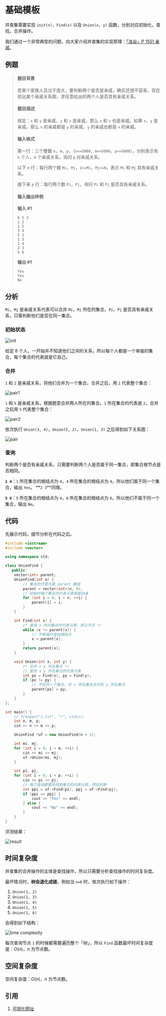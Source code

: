 # 基础模板

并查集需要实现 `init(n)`，`Find(x)` 以及 `Union(x, y)` 函数，分别对应初始化，查找，合并操作。

我们通过一个非常典型的问题，向大家介绍并查集的实现原理：[「洛谷」P 1551 亲戚](https://www.luogu.com.cn/problem/P1551)。

## 例题

> #### 题目背景
>
> 若某个家族人员过于庞大，要判断两个是否是亲戚，确实还很不容易，现在给出某个亲戚关系图，求任意给出的两个人是否具有亲戚关系。
>
> #### 题目描述
>
> 规定：`x` 和 `y` 是亲戚，`y` 和 `z` 是亲戚，那么 `x` 和 `z` 也是亲戚。如果 `x`，`y` 是亲戚，那么 `x` 的亲戚都是 `y` 的亲戚，`y` 的亲戚也都是 `x` 的亲戚。
>
> #### 输入格式
>
> 第一行：三个整数 `n`，`m`，`p`，（`n<=5000`，`m<=5000`，`p<=5000`），分别表示有 `n` 个人，`m` 个亲戚关系，询问 `p` 对亲戚关系。
>
> 以下 `m` 行：每行两个数 `Mi`，`Mj`，`1<=Mi`，`Mj<=N`，表示 `Mi` 和 `Mj` 具有亲戚关系。
>
> 接下来 `p` 行：每行两个数 `Pi`，`Pj`，询问 `Pi` 和 `Pj` 是否具有亲戚关系。
>
> #### 输入输出样例
>
> **输入 #1**
>
> ```
> 6 5 3
> 1 2
> 1 5
> 3 4
> 5 2
> 1 3
> 1 4
> 2 3
> 5 6
> ```
>
> **输出 #1**
>
> ```
> Yes
> Yes
> No
> ```

## 分析

`Mi`，`Mj` 是亲戚关系代表可以合并 `Mi`，`Mj` 所在的集合。`Pi`，`Pj` 是否具有亲戚关系，只需判断他们是否在同一集合。

### 初始状态

![init](02-init.png)

给定 6 个人，一开始并不知道他们之间的关系，所以每个人都是一个单独的集合，每个集合的代表就是它自己。

### 合并

`1` 和 `2` 是亲戚关系，将他们合并为一个集合。合并之后，用 `2` 代表整个集合：

![pair1](02-pair1.png)



`1` 和 `5` 是亲戚关系，根据题意合并两人所在的集合。`1` 所在集合的代表是 `2`，合并之后用 `5` 代表整个集合：

![pair2](02-pair2.png)

依次执行 `Union(3, 4)`，`Union(5, 2)`，`Union(1, 3)` 之后得到如下关系图：

![pair](02-pair3.png)

### 查询

判断两个是否有亲戚关系，只需要判断两个人是否属于同一集合，即集合根节点是否相同。

**`1 4`**：`1` 所在集合的根结点为 `4`，`4` 所在集合的根结点为 `4`，所以他们属于同一个集合，输出 `Yes`。 **`2 3`**同理。

**`5 6`**：`5` 所在集合的根结点为 `4`，`6` 所在集合的根结点为 `6`，所以他们不属于同一个集合，输出 `No`。

## 代码

先展示代码，细节分析在代码之后。

```cpp
#include <iostream>
#include <vector>

using namespace std;

class UnionFind {
   public:
    vector<int> parent;
    UnionFind(int n) {
        // 集合的代表元素 parent 数组
        parent = vector<int>(n, 0);
        // 初始时每个集合的代表元素就是自身
        for (int i = 0; i < n; ++i) {
            parent[i] = i;
        }
    }

    int Find(int x) {
        /* 查找 x 所在集合的代表元素，即父节点 */
        while (x != parent[x]) {
            // 不断循环查找根结点
            x = parent[x];
        }
        return parent[x];
    }

    void Union(int x, int y) {
        /* 合并 x y 所在集合 */
        // 查找 x y 所在集合的代表元素
        int px = Find(x), py = Find(y);
        if (px != py) {
            // 不在同一个集合，将 x 所在集合合并到 y 所在集合
            parent[px] = py;
        }
    }
};

int main() {
    // freopen("1.txt", "r", stdin);
    int n, m, p;
    cin >> n >> m >> p;

    UnionFind *uf = new UnionFind(n + 1);

    int mi, mj;
    for (int i = 0; i < m; ++i) {
        cin >> mi >> mj;
        uf->Union(mi, mj);
    }

    int pi, pj;
    for (int i = 0; i < p; ++i) {
        cin >> pi >> pj;
        // 每个查询都要先找到集合的代表元素，然后判断
        int ppi = uf->Find(pi), ppj = uf->Find(pj);
        if (ppi == ppj) {
            cout << "Yes" << endl;
        } else {
            cout << "No" << endl;
        }
    }
}
```

评测结果：

![result](02-result.png)

## 时间复杂度

并查集的合并操作的主体是查找操作，所以只需要分析查找操作的时间复杂度。

最坏情况时，**树会退化成链**，例如当 `n=6` 时，依次执行如下操作：

1. `Union(1, 2)`
2. `Union(1, 3)`
3. `Union(1, 4)`
4. `Union(1, 5)`
5. `Union(1, 6)`

会得到如下结构：

![time complexity](02-tc.png)

每次查询节点 `1` 的时候都需要遍历整个「树」，所以 `Find` 函数最坏时间复杂度是：$O(n)$，$n$ 为节点数。

## 空间复杂度

空间复杂度：$O(n)$，$n$ 为节点数。

## 引用

1. [可视化网址](https://www.cs.usfca.edu/~galles/JavascriptVisual/DisjointSets.html)
